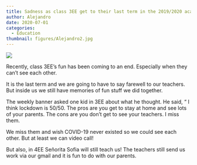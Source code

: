 ```yaml
---
title: Sadness as class 3EE get to their last term in the 2019/2020 academic year
author: Alejandro
date: 2020-07-01
categories:
  - Education
thumbnail: figures/Alejandro2.jpg
---
```


![](https://raw.githubusercontent.com/europa-ee/news/master/static/figures/Alejandro2.jpg)

Recently, class 3EE’s fun has been coming to an end. Especially when they can’t see each other.

It is the last term and we are going to have to say farewell to our teachers. But inside us we still have memories of fun stuff we did together.

The weekly banner asked one kid in 3EE about what he thought. He said, “ I think lockdown is 50/50. The pros are you get to stay at home and see lots of your parents. The cons are you don’t get to see your teachers. I miss them.

We miss them and wish COVID-19 never existed so we could see each other. But at least we can video call!

But also, in 4EE Señorita Sofia will still teach us! The teachers still send us work via our gmail and it is fun to do with our parents.

<br>
<br>

